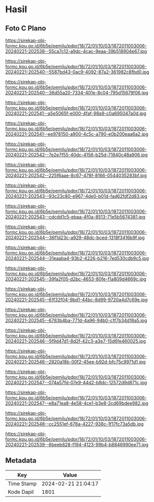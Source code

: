 # Hasil

## Foto C Plano

https://sirekap-obj-formc.kpu.go.id/6b5e/pemilu/pdpr/18/72/01/10/03/1872011003006-20240221-202538--55ca7c12-a9dc-4cac-9eaa-39b518904e67.jpg

https://sirekap-obj-formc.kpu.go.id/6b5e/pemilu/pdpr/18/72/01/10/03/1872011003006-20240221-202540--5587bd43-0ac9-4092-87a2-361982c8fbd0.jpg

https://sirekap-obj-formc.kpu.go.id/6b5e/pemilu/pdpr/18/72/01/10/03/1872011003006-20240221-202540--36d55a20-7334-401e-8c04-795d15679f06.jpg

https://sirekap-obj-formc.kpu.go.id/6b5e/pemilu/pdpr/18/72/01/10/03/1872011003006-20240221-202541--a5e5065f-e000-4faf-98a9-c0a695047a0d.jpg

https://sirekap-obj-formc.kpu.go.id/6b5e/pemilu/pdpr/18/72/01/10/03/1872011003006-20240221-202541--ee978150-a900-4c5c-a790-e0b200eaa6a2.jpg

https://sirekap-obj-formc.kpu.go.id/6b5e/pemilu/pdpr/18/72/01/10/03/1872011003006-20240221-202542--7e2e7f55-40dc-4156-b25d-71840c48a906.jpg

https://sirekap-obj-formc.kpu.go.id/6b5e/pemilu/pdpr/18/72/01/10/03/1872011003006-20240221-202542--225f6aae-8c67-478f-8166-0544035283bf.jpg

https://sirekap-obj-formc.kpu.go.id/6b5e/pemilu/pdpr/18/72/01/10/03/1872011003006-20240221-202543--93c23c80-e967-4de0-b01d-fad62fdf2d83.jpg

https://sirekap-obj-formc.kpu.go.id/6b5e/pemilu/pdpr/18/72/01/10/03/1872011003006-20240221-202543--cdcdd1c5-ebaa-4f0a-8513-71e5b5674381.jpg

https://sirekap-obj-formc.kpu.go.id/6b5e/pemilu/pdpr/18/72/01/10/03/1872011003006-20240221-202544--36f1d23c-a929-48dc-bced-1318f3416b9f.jpg

https://sirekap-obj-formc.kpu.go.id/6b5e/pemilu/pdpr/18/72/01/10/03/1872011003006-20240221-202544--31eaaba4-93b2-4226-b216-7ed530cdb9c5.jpg

https://sirekap-obj-formc.kpu.go.id/6b5e/pemilu/pdpr/18/72/01/10/03/1872011003006-20240221-202545--39fa2f05-d2bc-4653-80fe-f1a809d4669c.jpg

https://sirekap-obj-formc.kpu.go.id/6b5e/pemilu/pdpr/18/72/01/10/03/1872011003006-20240221-202545--61f32f04-9bd1-44bc-8d99-9720a4d7c69e.jpg

https://sirekap-obj-formc.kpu.go.id/6b5e/pemilu/pdpr/18/72/01/10/03/1872011003006-20240221-202545--6783b4ba-771d-4a96-94b0-c1f7b34d18a5.jpg

https://sirekap-obj-formc.kpu.go.id/6b5e/pemilu/pdpr/18/72/01/10/03/1872011003006-20240221-202546--5f9d47d1-8d2f-42c3-a3e7-15d6fe460025.jpg

https://sirekap-obj-formc.kpu.go.id/6b5e/pemilu/pdpr/18/72/01/10/03/1872011003006-20240221-202546--2820a18b-00f2-45ee-b92d-bfc75c9971d1.jpg

https://sirekap-obj-formc.kpu.go.id/6b5e/pemilu/pdpr/18/72/01/10/03/1872011003006-20240221-202547--074a57fd-07e9-44d2-b8dc-12572d9d871c.jpg

https://sirekap-obj-formc.kpu.go.id/6b5e/pemilu/pdpr/18/72/01/10/03/1872011003006-20240221-202547--e8a71ea8-4e58-4ce1-b3e8-2cd69bdee982.jpg

https://sirekap-obj-formc.kpu.go.id/6b5e/pemilu/pdpr/18/72/01/10/03/1872011003006-20240221-202548--cc2551ef-676a-4227-938c-1f17fc73a5db.jpg

https://sirekap-obj-formc.kpu.go.id/6b5e/pemilu/pdpr/18/72/01/10/03/1872011003006-20240221-202539--6beeb828-f194-4123-99b4-b8846990ee71.jpg


## Metadata

| Key        | Value               |
| ---------- | ------------------- |
| Time Stamp | 2024-02-21 21:04:17 |
| Kode Dapil | 1801                |



